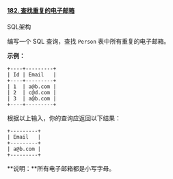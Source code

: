 ﻿#### [182\. 查找重复的电子邮箱](https://leetcode.cn/problems/duplicate-emails/)

SQL架构

编写一个 SQL 查询，查找 `Person` 表中所有重复的电子邮箱。

**示例：**

```
+----+---------+
| Id | Email   |
+----+---------+
| 1  | a@b.com |
| 2  | c@d.com |
| 3  | a@b.com |
+----+---------+

```

根据以上输入，你的查询应返回以下结果：

```
+---------+
| Email   |
+---------+
| a@b.com |
+---------+

```

**说明：**所有电子邮箱都是小写字母。
